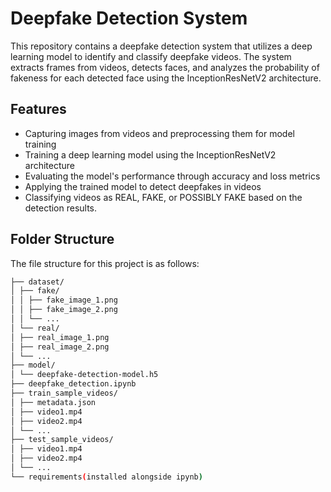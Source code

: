 # Deepfake Detection System

This repository contains a deepfake detection system that utilizes a deep learning model to identify and classify deepfake videos. The system extracts frames from videos, detects faces, and analyzes the probability of fakeness for each detected face using the InceptionResNetV2 architecture.

## Features

- Capturing images from videos and preprocessing them for model training
- Training a deep learning model using the InceptionResNetV2 architecture
- Evaluating the model's performance through accuracy and loss metrics
- Applying the trained model to detect deepfakes in videos
- Classifying videos as REAL, FAKE, or POSSIBLY FAKE based on the detection results.

## Folder Structure

The file structure for this project is as follows:
``` bash
├── dataset/
│ ├── fake/
│ │ ├── fake_image_1.png
│ │ ├── fake_image_2.png
│ │ └── ...
│ └── real/
│ ├── real_image_1.png
│ ├── real_image_2.png
│ └── ...
├── model/
│ └── deepfake-detection-model.h5
├── deepfake_detection.ipynb
├── train_sample_videos/
│ ├── metadata.json
│ ├── video1.mp4
│ ├── video2.mp4
│ └── ...
├── test_sample_videos/
│ ├── video1.mp4
│ ├── video2.mp4
│ └── ...
└── requirements(installed alongside ipynb)
```
